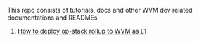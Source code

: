 This repo consists of tutorials, docs and other WVM dev related documentations and READMEs

1. [How to deploy op-stack rollup to WVM as L1](https://github.com/weaveVM/developers/blob/main/How%20to%20deploy%20op-stack%20chain%20on%20WVM%20as%20L1.md)